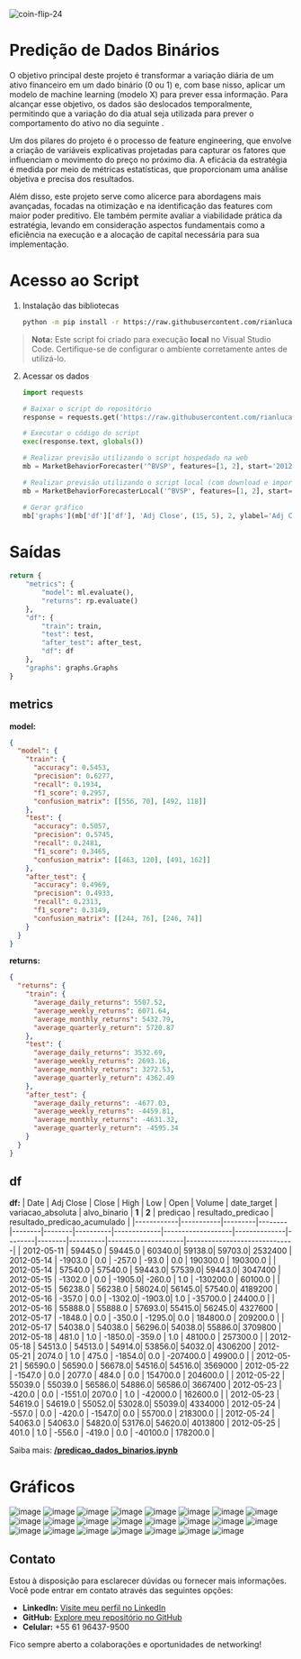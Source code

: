 ![coin-flip-24](https://usagif.com/wp-content/uploads/gifs/coin-flip-18.gif)

# Predição de Dados Binários

O objetivo principal deste projeto é transformar a variação diária de um ativo financeiro em um dado binário (0 ou 1) e, com base nisso, aplicar um modelo de machine learning (modelo X) para prever essa informação. Para alcançar esse objetivo, os dados são deslocados temporalmente, permitindo que a variação do dia atual seja utilizada para prever o comportamento do ativo no dia seguinte .

Um dos pilares do projeto é o processo de feature engineering, que envolve a criação de variáveis explicativas projetadas para capturar os fatores que influenciam o movimento do preço no próximo dia. A eficácia da estratégia é medida por meio de métricas estatísticas, que proporcionam uma análise objetiva e precisa dos resultados.

Além disso, este projeto serve como alicerce para abordagens mais avançadas, focadas na otimização e na identificação das features com maior poder preditivo. Ele também permite avaliar a viabilidade prática da estratégia, levando em consideração aspectos fundamentais como a eficiência na execução e a alocação de capital necessária para sua implementação.

# Acesso ao Script

1. Instalação das bibliotecas 
    ```bash
    python -m pip install -r https://raw.githubusercontent.com/rianlucascs/predicao-dados-binarios/master/requirements.txt
    ```

> **Nota:** Este script foi criado para execução **local** no Visual Studio Code. Certifique-se de configurar o ambiente corretamente antes de utilizá-lo.

2. Acessar os dados
    ```python
    import requests

    # Baixar o script do repositório
    response = requests.get('https://raw.githubusercontent.com/rianlucascs/predicao-dados-binarios/master/api.py')

    # Executar o código do script
    exec(response.text, globals())

    # Realizar previsão utilizando o script hospedado na web
    mb = MarketBehaviorForecaster('^BVSP', features=[1, 2], start='2012-05-11', end='2022-05-11', step_size=None).run_forecast()

    # Realizar previsão utilizando o script local (com download e importação local)
    mb = MarketBehaviorForecasterLocal('^BVSP', features=[1, 2], start='2012-05-11', end='2022-05-11', step_size=None).run_forecast_local()

    # Gerar gráfico
    mb['graphs'](mb['df']['df'], 'Adj Close', (15, 5), 2, ylabel='Adj Close', title='^BVSP', seta=True).linha()
    ```
    
# Saídas

```python
return {
    "metrics": {
        "model": ml.evaluate(),
        "returns": rp.evaluate()
    },
    "df": {
        "train": train,
        "test": test,
        "after_test": after_test,
        "df": df
    },
    "graphs": graphs.Graphs
}
```
## metrics
**model:**

```json
{
  "model": {
    "train": {
      "accuracy": 0.5453,
      "precision": 0.6277,
      "recall": 0.1934,
      "f1_score": 0.2957,
      "confusion_matrix": [[556, 70], [492, 118]]
    },
    "test": {
      "accuracy": 0.5057,
      "precision": 0.5745,
      "recall": 0.2481,
      "f1_score": 0.3465,
      "confusion_matrix": [[463, 120], [491, 162]]
    },
    "after_test": {
      "accuracy": 0.4969,
      "precision": 0.4933,
      "recall": 0.2313,
      "f1_score": 0.3149,
      "confusion_matrix": [[244, 76], [246, 74]]
    }
  }
}
```
**returns:**
```json
{
  "returns": {
    "train": {
      "average_daily_returns": 5507.52,
      "average_weekly_returns": 6071.64,
      "average_monthly_returns": 5432.79,
      "average_quarterly_return": 5720.87
    },
    "test": {
      "average_daily_returns": 3532.69,
      "average_weekly_returns": 2693.16,
      "average_monthly_returns": 3272.53,
      "average_quarterly_return": 4362.49
    },
    "after_test": {
      "average_daily_returns": -4677.03,
      "average_weekly_returns": -4459.81,
      "average_monthly_returns": -4631.32,
      "average_quarterly_return": -4595.34
    }
  }
}
```

## df
**df:**
| Date       | Adj Close | Close   | High   | Low    | Open   | Volume   | date_target | variacao_absoluta | alvo_binario | __1__  | __2__  | predicao | resultado_predicao | resultado_predicao_acumulado |
|------------|-----------|---------|--------|--------|--------|----------|-------------|-------------------|--------------|--------|--------|----------|---------------------|------------------------------|
| 2012-05-11 | 59445.0   | 59445.0 | 60340.0| 59138.0| 59703.0| 2532400  | 2012-05-14  | -1903.0           | 0.0          | -257.0 | -93.0  | 0.0      | 190300.0           | 190300.0                     |
| 2012-05-14 | 57540.0   | 57540.0 | 59443.0| 57539.0| 59443.0| 3047400  | 2012-05-15  | -1302.0           | 0.0          | -1905.0| -260.0 | 1.0      | -130200.0          | 60100.0                      |
| 2012-05-15 | 56238.0   | 56238.0 | 58024.0| 56145.0| 57540.0| 4189200  | 2012-05-16  | -357.0            | 0.0          | -1302.0| -1903.0| 1.0      | -35700.0           | 24400.0                      |
| 2012-05-16 | 55888.0   | 55888.0 | 57693.0| 55415.0| 56245.0| 4327600  | 2012-05-17  | -1848.0           | 0.0          | -350.0 | -1295.0| 0.0      | 184800.0           | 209200.0                     |
| 2012-05-17 | 54038.0   | 54038.0 | 56296.0| 54038.0| 55886.0| 3709800  | 2012-05-18  | 481.0             | 1.0          | -1850.0| -359.0 | 1.0      | 48100.0            | 257300.0                     |
| 2012-05-18 | 54513.0   | 54513.0 | 54914.0| 53856.0| 54032.0| 4306200  | 2012-05-21  | 2074.0            | 1.0          | 475.0  | -1854.0| 0.0      | -207400.0          | 49900.0                      |
| 2012-05-21 | 56590.0   | 56590.0 | 56678.0| 54516.0| 54516.0| 3569000  | 2012-05-22  | -1547.0           | 0.0          | 2077.0 | 484.0  | 0.0      | 154700.0           | 204600.0                     |
| 2012-05-22 | 55039.0   | 55039.0 | 56586.0| 54886.0| 56586.0| 3667400  | 2012-05-23  | -420.0            | 0.0          | -1551.0| 2070.0 | 1.0      | -42000.0           | 162600.0                     |
| 2012-05-23 | 54619.0   | 54619.0 | 55052.0| 53028.0| 55039.0| 4334000  | 2012-05-24  | -557.0            | 0.0          | -420.0 | -1547.0| 0.0      | 55700.0            | 218300.0                     |
| 2012-05-24 | 54063.0   | 54063.0 | 54820.0| 53176.0| 54620.0| 4013800  | 2012-05-25  | 401.0             | 1.0          | -556.0 | -419.0 | 0.0      | -40100.0           | 178200.0                     |

Saiba mais: **[/predicao_dados_binarios.ipynb](https://github.com/rianlucascs/predicao-dados-binarios/blob/master/predicao_dados_binarios.ipynb)**

# Gráficos

![image](https://github.com/user-attachments/assets/7035df8f-b917-4280-ac62-efa7a1ab84ee)
![image](https://github.com/user-attachments/assets/e29f78e9-bdac-4fa4-9f3f-6fcdae1bf251)
![image](https://github.com/user-attachments/assets/3c12d30c-da16-4ebd-8024-8a1f7a4522c7)
![image](https://github.com/user-attachments/assets/00b4c505-8ccb-4bed-836b-c9fb051d522d)
![image](https://github.com/user-attachments/assets/0dd0d455-861d-4a6a-8b34-51596642dd1b)
![image](https://github.com/user-attachments/assets/2ae0e43e-2b88-43d2-9faf-71e879dd7a45)
![image](https://github.com/user-attachments/assets/7353ff3b-2049-4f7e-b34c-e7a7e52bc507)
![image](https://github.com/user-attachments/assets/9c84609e-caa6-4ecb-9661-e67d76781227)
![image](https://github.com/user-attachments/assets/1b8af7ea-8e2a-49b7-bcaa-64168352e0c2)
![image](https://github.com/user-attachments/assets/4c4d71d1-8865-4221-8cc7-c6b967e2ccc3)
![image](https://github.com/user-attachments/assets/f5e39d97-4ec9-44c0-8cfb-56a32c485976)
![image](https://github.com/user-attachments/assets/a89904cf-b2af-4eb7-9552-fa944d2d3155)
![image](https://github.com/user-attachments/assets/b249b685-12ed-49a4-b75f-2768c0623576)
![image](https://github.com/user-attachments/assets/94933d03-b5fa-4048-81e1-c59a34b13c05)
![image](https://github.com/user-attachments/assets/915f090a-29e1-4754-a53d-839ceb9f70b0)
![image](https://github.com/user-attachments/assets/0bdc64d6-8d7a-4c3c-86b7-03589bf2ae3b)
![image](https://github.com/user-attachments/assets/d3638744-0e5a-4406-b8f9-72ffa05597d2)
![image](https://github.com/user-attachments/assets/88069ef3-8426-4be4-a117-73727bfe925e)
![image](https://github.com/user-attachments/assets/0d9428a9-2279-424a-9e6f-2acf9e8830d8)
![image](https://github.com/user-attachments/assets/36b3ed5b-f1a8-4be8-bed8-28385134c0cc)
![image](https://github.com/user-attachments/assets/c3528b7f-81d7-4e56-ae25-2e370477f093)
![image](https://github.com/user-attachments/assets/0d96bdc5-fbf9-4a75-9481-cf3eef0f9ac3)
![image](https://github.com/user-attachments/assets/7096a07b-fb19-447d-a70f-795f5028a1bc)

## Contato

Estou à disposição para esclarecer dúvidas ou fornecer mais informações. Você pode entrar em contato através das seguintes opções:

- **LinkedIn:** [Visite meu perfil no LinkedIn](www.linkedin.com/in/rian-lucas)
- **GitHub:** [Explore meu repositório no GitHub](https://github.com/rianlucascs)
- **Celular:** +55 61 96437-9500


Fico sempre aberto a colaborações e oportunidades de networking!
